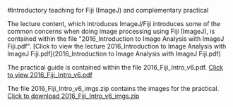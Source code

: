 #Introductory teaching for Fiji (ImageJ) and complementary practical

The lecture content, which introduces ImageJ/Fiji introduces some of the common concerns when doing image processing using Fiji (ImageJ), is contained within the file "2016_Introduction to Image Analysis with ImageJ Fiji.pdf". [Click to view the lecture 2016_Introduction to Image Analysis with ImageJ Fiji.pdf](2016_Introduction to Image Analysis with ImageJ Fiji.pdf)

The practical guide is contained within the file 2016_Fiji_Intro_v6.pdf. [Click to view 2016_Fiji_Intro_v6.pdf](2016_Fiji_Intro_v6.pdf)

The file 2016_Fiji_Intro_v6_imgs.zip contains the images for the practical. [Click to download 2016_Fiji_Intro_v6_imgs.zip](2016_Fiji_Intro_v6_imgs.zip)



